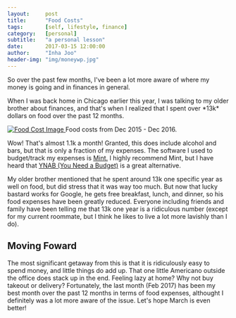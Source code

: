 ```yaml
---
layout:     post
title:      "Food Costs"
tags:       [self, lifestyle, finance]
category:   [personal]
subtitle:   "a personal lesson"
date:       2017-03-15 12:00:00
author:     "Inha Joo"
header-img: "img/moneywp.jpg"
---
```


<p>So over the past few months, I've been a lot more aware of where my money is going and in finances in general.</p>

<p>When I was back home in Chicago earlier this year, I was talking to my older brother about finances, and that's when I realized that I spent over *13k* dollars on food over the past 12 months.</p>

<a href="#">
    <img src="{{ site.url }}/img/foodcost.jpg" alt="Food Cost Image">
</a>
<span class="caption text-muted">Food costs from Dec 2015 - Dec 2016.</span>

<p>Wow! That's almost 1.1k a month! Granted, this does include alcohol and bars, but that is only a fraction of my expenses. The software I used to budget/track my expenses is <a href="https://www.mint.com/"> Mint.</a> I highly recommend Mint, but I have heard that <a href="https://www.youneedabudget.com/"> YNAB (You Need a Budget)</a> is a great alternative.</p>

<p>My older brother mentioned that he spent around 13k one specific year as well on food, but did stress that it was way too much. But now that lucky bastard works for Google, he gets free breakfast, lunch, and dinner, so his food expenses have been greatly reduced. Everyone including friends and family have been telling me that 13k one year is a ridiculous number (except for my current roommate, but I think he likes to live a lot more lavishly than I do).</p>

<h2 class="section-heading">Moving Foward</h2>

<p>The most significant getaway from this is that it is ridiculously easy to spend money, and little things do add up. That one little Americano outside the office does stack up in the end. Feeling lazy at home? Why not buy takeout or delivery? Fortunately, the last month (Feb 2017) has been my best month over the past 12 months in terms of food expenses, althought I definitely was a lot more aware of the issue. Let's hope March is even better!</p>